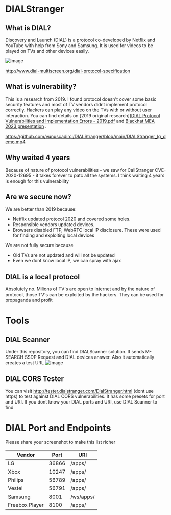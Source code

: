 # DIALStranger
## What is DIAL?
Discovery and Launch (DIAL) is a protocol co-developed by Netflix and YouTube with help from Sony and Samsung. It is used for videos to be played on TVs and other devices easily.

![image](https://github.com/yunuscadirci/DIALStranger/assets/7267858/d30151af-3e32-461d-8563-7b1f229fdf58)

http://www.dial-multiscreen.org/dial-protocol-specification 
## What is vulnerability?  
This is a research from 2019. I found protocol doesn't cover some basic security features and most of TV vendors didnt implement protocol correctly. Hackers can play any video on the TVs with or without user interaction. You can find details on [2019 original research]([DIAL Protocol Vulnerabilities and  Implementation Errors - 2019.pdf](https://github.com/yunuscadirci/DIALStranger/blob/main/DIAL%20Protocol%20Vulnerabilities%20and%20%20Implementation%20Errors%20-%202019.pdf) and [Blackhat MEA 2023 presentation](https://github.com/yunuscadirci/DIALStranger/blob/main/BHMEA23_%20Dial%20Stranger%20v6.pdf) .



https://github.com/yunuscadirci/DIALStranger/blob/main/DIALStranger_lg_demo.mp4 


## Why waited 4 years
Because of nature of protocol vulnerabilities - we saw for CallStranger CVE-2020-12695 - it takes forever to patc all the systems. I think waiting 4 years is enough for this vulnerability
## Are we secure now?
We are better than 2019 because:
- Netflix updated protocol 2020 and covered some holes.
- Responsible vendors updated devices.
- Browsers disabled FTP, WebRTC local IP disclosure. These were used for finding and exploiting local devices

We are not fully secure because
- Old TVs are not updated and will not be updated 
- Even we dont know local IP, we can spray with ajax 
## DIAL is a local protocol
Absolutely no. Milions of TV's are open to Internet and by the nature of protocol, those TV's can be exploited by the hackers. They can be used for propaganda and profit

# Tools
## DIAL Scanner
Under this repository, you can find DIALScanner solution. It sends M-SEARCH SSDP Request and DIAL devices answer. Also it automatically creates a test URL
![image](https://github.com/yunuscadirci/DIALStranger/assets/7267858/daa1c0d5-b9a1-48b1-83b2-7925306096d1)

## DIAL CORS Tester
You can visit http://tester.dialstranger.com/DialStranger.html  (dont use https) to test against DIAL CORS vulnerabilities. It has some presets for port and URI. If you dont know your DIAL ports and URI, use DIAL Scanner to find


# DIAL Port and Endpoints
Please share your screenshot to make this list richer

|Vendor|Port|URI|
|---|---|---|
|LG|36866|/apps/|
|Xbox|10247|/apps/|
|Philips|56789|/apps/|
|Vestel|56791|/apps/|
|Samsung|8001|/ws/apps/|
|Freebox Player|8100|/apps/|

